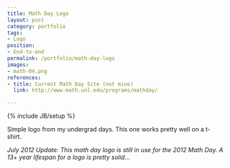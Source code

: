 ```yaml
---
title: Math Day Logo
layout: post
category: portfolio
tags:
- Logo
position:
- End-to-end
permalink: /portfolio/math-day-logo
images:
- math-04.png
references:
- title: Current Math Day Site (not mine)
  link: http://www.math.unl.edu/programs/mathday/

---
```

{% include JB/setup %}
<div id="node-30" class="node node-portfolio node-promoted">
  <div class="content clearfix">
    <div class="field field-name-body field-type-text-with-summary field-label-hidden"><div class="field-items"><div class="field-item even"><p>Simple logo from my undergrad days. This one works pretty well on a t-shirt.</p>
<p><em>July 2012 Update: This math day logo is still in use for the 2012 Math Day. A 13+ year lifespan for a logo is pretty solid...</em></p>
</div></div></div>  </div>
</div>
